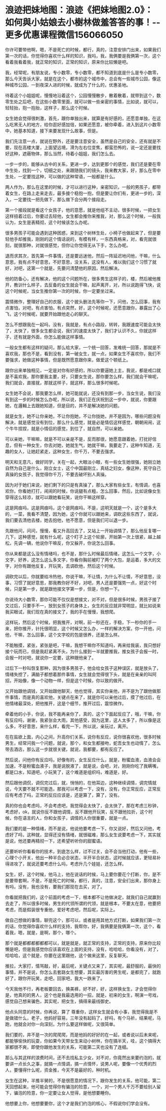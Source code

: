 # 浪迹把妹地图：浪迹《把妹地图2.0》：如何與小姑娘去小樹林做羞答答的事！​--更多优惠课程微信156066050

你许可要带他啊，嗯，不是死亡的时候，都行，真的，注意安排门出来，如果我们第一次的话，你觉得你喜欢什么样的知识，我吗，我，我俩要是我俩第一次，这个看着我看着我，就正常的知识，正常的知识，原来你比较懒是吧。

我，经常呢，有朋友说，专小数零，专小数零，都不知道到底是什么是专小数零，那么今天告诉大家，就是在这个，都市的这个城市中，总会有一些城市公园，像这种城市公园，一到夜深人进的时候，就成为了什么的，优惠圣地。

待着这个小姐姐呢，慢慢地沿着这个，公园慢慢散步，散着散着，就带到这个，数零生处之后吧，在这些小数零里面，就可以做一些亲密的事情，比如说，就可以，轻轻抬，抱一抱抬，这样子，那么这个时候。

女生她会觉得很刺激，首先，跟你单独出来，就算是有好感的，还愿意单独，在这么吃黑无人的地方，给你逛好感加倍，如果还愿意，被你牵着，进入到这片小数零中，她基本知道，接下来要发现什么故事，但是。

我们先注意一点，就说在野外，还是要注意安全，虽然是自己的安全，还有就是不要，现在高楼大厦，上面望远境，滑为左右位变焦，都蛮恐怖的，说一定还是要找好这种，遮蔽物体，那么当然，待着小姐姐，我们怎么去。

一步一步的，能够从古中的关系，更进一步，达到更那个的感觉，我们还是要在零中生处，找到一个，切细之处，来跟随我们的镜头，我来教大家，好，那么在零中生处，一定要找这种，可以做的这种常语，一般都是什么。

两人作为，那么在这里的时候，才可以进行这种，亲密知识，一般的男孩子，都带着女生，在路上走来走去，最多接个稳抱一抱，但是要让你们有，更进一步的，深入，一定要找一把先做下，那么做下会分两个接段走。

第一个接段就是看这个女孩子，他的意愿，就是他组不主动，很多时候，一把女生这样扭着过后，你要过去轻他，女生都会推你来推我，对，那么这个时候，一般我认为，女生是表精彻，这个时候该怎么办呢。

很多男孩子可能会遇到这种困惑，来到这个树林生处，小椅子也做起来了，但是要轻他手却推我，刚刚的这个情话说的，有模有样，一东西真格来，对，看完就很刻，就很那种，对就很感觉，但你让你觉得无从下手，怎么办呢。

退而求其次，首先第一件事情，还是要远迷他，然后一阵延迟地问他，干嘛，什么意思，我有点不好意思，不好意思，没关系，这没有人，难以我们这个习惯了就好，对吧，这第一个就是，先要问清楚他的原因，然后解决。

他的防备心，还有解决，他的这个问题所在，很多男生这样子的，楼，然后被他推开，教训什么样子，去反备的女生就会干嘛，起声离开，对，所以说跑得飞快，说这个时候呢，当女生推你第一次的时候，你一定要坐过来。

震情微作，整理好自己的衣服，这个披头删法先等你一下，问他，怎么回事，我有点害怕，对吧，有点害怕，有点突然，好，这个时候呢，还愿意跟你，暴露出了心飞，这个时候呢，就要开始跟他走心的聊天。

怎么不想跟我在一起吗，没有，我就是，有点小路段，转转，我跟速度可能会太快了，太快了，很多女生都会说，我们的速度太快了，我们才认识不久，你就这样子，还有就是外面，你怎么能做这样事情。

一般女生都有这样的疑问，那么给大家，一个统一回答，发难统一回答，那就是不喜欢我，那也不是，看到没有，第一破女生，就一点，如果女生不喜欢你，我们不要强求，她做这种事情，但是既然愿意跟你来，做爱这个顿纸上。

跟你出来单独相见，一定是对你有好感的，所以你要逼她上主，我说，都是戒口就是不喜欢我，那你要我主要，好，只要女生说，那你要怎么样，我们就会干嘛呢，我们就会，直接就，那就这样子，就这样，那么很多时候呢。

女生她不会说，那我要怎么样，她可能就说，还没有到那一步，当女生说，我们没有到这一步的时候怎么办呢，所以说，我们正在庆祝到这一步中，就说，你要跟她，在邏輯上去跟她知道，但是目的，并不是解决她的问题。

就是女生，她不让你亲她，不让你抱她，不让你拢她，并不是因为，哪些问题没有解决，就是感觉没有到位，那么什么感觉，就是必是情侣这样感觉，朝朝闹闹，这个牛牛捏捏，就是小情侣的感觉，到位了，就自然，可以亲她。

可以亲她，干嘛嘛，就是不可以亲是不是，反而那很，她愿意跟着她，打扰好信息，但有一种女生，你去对她，她就生气，她就干嘛，我要走了，这种牛知道，无趣的女人，让她赶紧走，这种女生，你千万，不要去强求。

明天和无意凡，做好同学，关在一起，大眼淡小眼，有一些女生她很强，她刚立她自然为自己是什么，刚立女士，这个中国最刚立，真结之妇女，像这种，死守自己真操的女孩子，我觉得你千万，不要去破坏别人真操。

因为对于她们来说，她们剩下的只是有真操了，那么大家有些女生，有情调，也喜欢你，你看她打打，闹闹的时候，你说腿有点粗，怎么回事，然后，比如说像女生穿得这么轻凉，就可以跟她看玩笑，说你干嘛这样穿。

这是网痕吗，这是网痕吗，这个是网痕吗，不是，这明天就是一个，这个是多大的，一菜，我看不清楚，因为她，这个你就可以跟她来，调砍这些东西了，就说，我们要去清他去楼，她去抱他，他不愿意，但是我们可以退一步。

先跟他问，问问，慢慢，看又升高回去了，又站上一开始调情了，那么他反复哪一几下，这种感觉，就有什么呢，这个盯子上这个轮廓，开始第一次上很紧，越上越松，先调一辆，他说你干嘛反，你又躲开，你说怎么回事。

你从来都是这么没有情绪吗，也不是，那什么时候最后情绪，这怎么一个文字，小文字，好养，这怎么这么多文字，你看你胸前被盯了两个大包，是运着，多大的文字，对你有跟他反复，开玩笑，去调砍他，然后这个时候。

调砍完以后，你就要给冷热他，你说干嘛，不让情，为什么不让情，不好意思，没事，习惯了就好意思，那我教你好不好，对吧，男人还是要强势一点，好这个时候，只是第一步，就是跟他接文字第一步，但是，你想一下。

你说待大小数零，那你可能不仅仅是想接文，对不对，但是很多时候，男孩子接了文过后，只要手不一，放到女孩子的身体上，女生的反应就非常明显，就比如说来我买眼试，我们现在真的接文了，我的手在慢慢，我想爬。

这样玩，然后这个时候，把我推开，对啊，前一秒还在，手稳，下一秒你的手一来，把你推开，针托很明显，这个时候又怎么办，一样的解决方案，你一开他，问他，干嘛，怎么回事，这个文字咬的包是很养，还是怎么样。

不能触摸，紧张，紧张是吧，干嘛，我想干嘛你不知道吗，再来给我装，我只想好接个玩而已，但是我赶紧离不头，为什么接到一半就要推我，推女孩子会报一时，会报一时对吧，就说你一定要，这种跟他亲了。

过后下一秒叫恢复那种，因为很多男孩子，他会给女孩子这种误区，就是放头了，情绪失控了，满脑子都想着那件事情，女生就会觉得很下头，就是在亲亲的叫阿招，开始像，像一个动物一样，但是这个时候，你以致的做开。

又开始跟他调钱，又开始跟他聊天，他也觉得，其实你亲他，并不是为了跟他做那件事情，而是真的喜欢他，关键点在来了，就是你可以亲他过后，摸了他过后，在他情绪最深处，把他推开，这是个细节，推开过后，震惊微作。

牵着他的小手，你说，我不能再亲你了，真的，这个下面起反应了，哦，干嘛，你有反应吗，谢谢，我紧张会大雨，其他感受，因为这里，这人太多了，所以像是这么多，不好意思，来什么样，看完一下，所以说，亲玩过，离开。

在在盐欲上面，内心之间，升高你们关系，说你有反应，说你很喜欢他，很多时候男生，经常问我一个问题，就说，那个，和女生都接吻，蛇吾女生也动情了，怎么带去酒店，那么这一步就很关键，就说，我都要，都有反应了。

然后说，问他你有反应吗，好像有的，女生反应什么，就是，粉蜜血液，血液会会加速，不是粉蜜血液子，我是说脱液了，就是说，会吧，对，刚刚你吃了我瞒嘴，都是口水，知道吧，小玩笑了，这个难道是组织吗，难道是，好。

然后跟他调侃，调侃完过后，就，悄悄的，在他耳边，这种继续调情，调完情就说，今天要不就不可能选，那我可以考虑一下，没有，没有，你正常反应，正常反应有考虑了吗，正常的反应应该是，还是算了，算了，没有。

真的你也会考虑吗，不会考虑吧，我觉得会太快了，会太快了，那在考虑三秒钟，考虑好，ok，就说你反不跟他调情，反不跟他开玩笑，反不跟他拉折，这个时候，你在语言的人，你和女孩子，调情的人你很重要，就是一点。

我们要的是一种情绪，而不是说，他说他要考虑一下，你又说好，然后又问他，考虑好了吗，这种就，显得还没有情绪，就很磁难，那么女生说要考虑一下，其实就是说，他还要再精彻一下，还希望听听你的甜蜜语。

还要听听你看看你的技术，到底怎么样，过不过关，会不会当他打动，他有一些，心理个小开关，他出一种半合必合状态，半开半合状态，这时候就应该，更轻易补得进攻了，就说还要考虑什么吗，考虑升几个娃娃，还怎么样。

女生，好，这个时候，他马上，他在说话的时候，马上要你要花个打断，你，是不是要带套啊，不是，不是死亡的时候，都行，真的，注意，安全们出来，那你身上有吗，没有，我也没有，要我们那现在去买，对了。

你看就把我们的，这个前面的考虑一下，根本都不让他做决定，就我们自己就赢到去走了，所以很多时候，男生的代领所谓的代领，就是根本，不要太在意，他要把考虑，而是假装很专重他，爱好考虑吧，然后呢，实际上。

做自己想做的事情，聊完这个，那可以，或者是用其他方式打断，如果我们第一次的话，你觉得你喜欢什么样的支持，我帮你，好，我俩要是我俩第一次，这个，看着我，嗯，就是，是啊，那个，哪个。

那个就是都都都都都都可以，就是就是，就正常的支持，正常的支持，原来你比较懒是吧，但是我感觉你应该喜欢在上面的支持，没有，哈哈哈，你看没有，对了，哈哈哈，这个就是，你要在这里跟他，这个做来这里，反复聊天。

推拉，大家打，情骂敲，好，最后呢，关键点又来了，其实呢，最舒服的，最快的事情，并不是说，你怎么去套路女生想要，其实最厉害的男生呢，是都完了，就跑好了，跟你开玩笑，走吧，回家吧，我大一跌来了。

今天我他不行，再老板要回去，换美裤，好不好，好，这样换女生，才会觉得你是，他真的的男人，这个也是我最选用的一招，就是，初来的女生，啊演一号戏，感觉自己想来骗色，其实呢，把女生，搞得来最线御史。

他点头同意的时候，你再说，算了 尊重你，这样女生就会有小事，我觉得我是不是做错什么，老子，他妈好容易，三年没有起码了，好吗，有个马祈，结果呢，马跑，他就会对你一向深刻，为什么要这样做呢，又很简单。

我们要的，并不是一次的爬爬爬，而是他妈的好好的在一起，或者说以后未来呢，都能够愉快的玩耍，你如果今天带女生来动小树林，你在搞半天，哇，这个搞得大家都很不爽，即使你跟他发生的关系，可能第二天也没有了连细。

那么与其这样的浪费时间，还不去找私主少女，对不对，你竟然出来要约泡的，就要讲一点长久之事，就搞一点情调，搞一点情怀，说男人呢，要像一个优秀的烈人，要懂得什么呢，资金推，今天不是最好的，种时机。

女生在这种，半推半舅的，不是很愿意的情况下，跟你发生的关系，他可能，第二天回想起来，他可能会觉得你有骗泡的险意，一个，对一个男人千万不要给别人留下，骗泡的险意，你一定要让女人觉得，是他想要睡你。

他想要上你，他想要要你，这个才是我们约泡的核心，不假说你们学会没有。